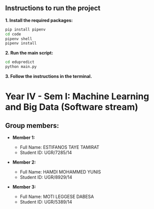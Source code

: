 ## **Instructions to run the project**

**1. Install the required packages:**

```bash
pip install pipenv
cd code
pipenv shell
pipenv install
```

**2. Run the main script:**

```bash
cd edupredict
python main.py
```

**3. Follow the instructions in the terminal.**


# Year IV - Sem I: Machine Learning and Big Data (Software stream)

## Group members:
- **Member 1:**

  - Full Name: ESTIFANOS TAYE TAMIRAT
  - Student ID: UGR/7285/14

- **Member 2:**

  - Full Name: HAMDI MOHAMMED YUNIS
  - Student ID: UGR/8929/14

- **Member 3:**
  - Full Name: MOTI LEGGESE DABESA
  - Student ID: UGR/5389/14